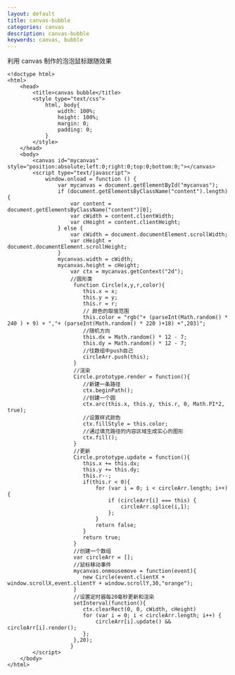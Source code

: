 ```yaml
---
layout: default
title: canvas-bubble
categories: canvas
description: canvas-bubble
keywords: canvas, bubble
---
```


利用 canvas 制作的泡泡鼠标跟随效果

```
<!doctype html>
<html>
	<head>
		<title>canvas bubble</title>
		<style type="text/css">
			html, body{
				width: 100%;
				height: 100%;
				margin: 0;
				padding: 0;
			}
		</style>
	</head>
	<body>
		<canvas id="mycanvas" style="position:absolute;left:0;right:0;top:0;bottom:0;"></canvas>
		<script type="text/javascript">
			window.onload = function () {
				var mycanvas = document.getElementById("mycanvas");
				if (document.getElementsByClassName("content").length) {
					var content = document.getElementsByClassName("content")[0];
					var cWidth = content.clientWidth;
					var cHeight = content.clientHeight;
				} else {
					var cWidth = document.documentElement.scrollWidth;
					var cHeight = document.documentElement.scrollHeight;
				}
				mycanvas.width = cWidth;
				mycanvas.height = cHeight;
					var ctx = mycanvas.getContext("2d");
					//圆形类
					 function Circle(x,y,r,color){
						this.x = x;
						this.y = y;
						this.r = r;
						// 颜色的取值范围
						this.color = "rgb("+ (parseInt(Math.random() * 240 ) + 9) + ","+ (parseInt(Math.random() * 220 )+18) +",203)";
						//随机方向
						this.dx = Math.random() * 12 - 7;
						this.dy = Math.random() * 12 - 7;
						//往数组中push自己
						circleArr.push(this);
					 }
					 //渲染
					 Circle.prototype.render = function(){
						//新建一条路径
						ctx.beginPath();
						//创建一个圆
						ctx.arc(this.x, this.y, this.r, 0, Math.PI*2, true);
						//设置样式颜色
						ctx.fillStyle = this.color;
						//通过填充路径的内容区域生成实心的图形
						ctx.fill();
					 }
					 //更新
					 Circle.prototype.update = function(){
						this.x += this.dx;
						this.y += this.dy;
						this.r--;
						if(this.r < 0){
							for (var i = 0; i < circleArr.length; i++) {
								if (circleArr[i] === this) {
									circleArr.splice(i,1);
								};
							}
							return false;
						}
						return true;
					 }
					 //创建一个数组
					 var circleArr = [];
					 //鼠标移动事件
					 mycanvas.onmousemove = function(event){
						new Circle(event.clientX + window.scrollX,event.clientY + window.scrollY,30,"orange");
					 }
					 //设置定时器每20毫秒更新和渲染
					 setInterval(function(){
						ctx.clearRect(0, 0, cWidth, cHeight)
						for (var i = 0; i < circleArr.length; i++) {
							circleArr[i].update() && circleArr[i].render();
						};
					 },20);
					}       
		</script>
	</body>
</html>
```

<canvas id="mycanvas" style="position:absolute;left:0;right:0;top:0;bottom:0;"></canvas>
<script type="text/javascript">
	window.onload = function () {
		var mycanvas = document.getElementById("mycanvas");
		if (document.getElementsByClassName("content").length) {
			var content = document.getElementsByClassName("content")[0];
			var cWidth = content.clientWidth;
			var cHeight = content.clientHeight;
		} else {
			var cWidth = document.documentElement.scrollWidth;
			var cHeight = document.documentElement.scrollHeight;
		}
		mycanvas.width = cWidth;
		mycanvas.height = cHeight;
			var ctx = mycanvas.getContext("2d");
			//圆形类
			 function Circle(x,y,r,color){
				this.x = x;
				this.y = y;
				this.r = r;
				// 颜色的取值范围
				this.color = "rgb("+ (parseInt(Math.random() * 240 ) + 9) + ","+ (parseInt(Math.random() * 220 )+18) +",203)";
				//随机方向
				this.dx = Math.random() * 12 - 7;
				this.dy = Math.random() * 12 - 7;
				//往数组中push自己
				circleArr.push(this);
			 }
			 //渲染
			 Circle.prototype.render = function(){
				//新建一条路径
				ctx.beginPath();
				//创建一个圆
				ctx.arc(this.x, this.y, this.r, 0, Math.PI*2, true);
				//设置样式颜色
				ctx.fillStyle = this.color;
				//通过填充路径的内容区域生成实心的图形
				ctx.fill();
			 }
			 //更新
			 Circle.prototype.update = function(){
				this.x += this.dx;
				this.y += this.dy;
				this.r--;
				if(this.r < 0){
					for (var i = 0; i < circleArr.length; i++) {
						if (circleArr[i] === this) {
							circleArr.splice(i,1);
						};
					}
					return false;
				}
				return true;
			 }
			 //创建一个数组
			 var circleArr = [];
			 //鼠标移动事件
			 mycanvas.onmousemove = function(event){
				new Circle(event.clientX + window.scrollX,event.clientY + window.scrollY,30,"orange");
			 }
			 //设置定时器每20毫秒更新和渲染
			 setInterval(function(){
				ctx.clearRect(0, 0, cWidth, cHeight)
				for (var i = 0; i < circleArr.length; i++) {
					circleArr[i].update() && circleArr[i].render();
				};
			 },20);
			}       
</script>

